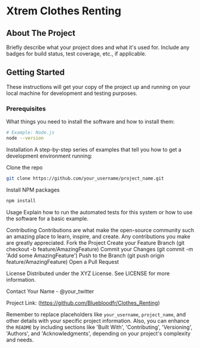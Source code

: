 # Xtrem Clothes Renting

## About The Project

Briefly describe what your project does and what it's used for. Include any badges for build status, test coverage, etc., if applicable.

## Getting Started

These instructions will get your copy of the project up and running on your local machine for development and testing purposes.

### Prerequisites

What things you need to install the software and how to install them:

```bash
# Example: Node.js
node --version
```

Installation
A step-by-step series of examples that tell you how to get a development environment running:

Clone the repo
```bash
git clone https://github.com/your_username/project_name.git
```

Install NPM packages
```bash
npm install
```

Usage
Explain how to run the automated tests for this system or how to use the software for a basic example.

Contributing
Contributions are what make the open-source community such an amazing place to learn, inspire, and create. Any contributions you make are greatly appreciated.
Fork the Project
Create your Feature Branch (git checkout -b feature/AmazingFeature)
Commit your Changes (git commit -m 'Add some AmazingFeature')
Push to the Branch (git push origin feature/AmazingFeature)
Open a Pull Request

License
Distributed under the XYZ License. See LICENSE for more information.

Contact
Your Name - @your_twitter

Project Link: (https://github.com/Bluebloodfr/Clothes_Renting)


Remember to replace placeholders like `your_username`, `project_name`, and other details with your specific project information. Also, you can enhance the `README` by including sections like 'Built With', 'Contributing', 'Versioning', 'Authors', and 'Acknowledgments', depending on your project's complexity and needs.

